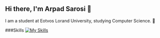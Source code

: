 ## Hi there, I'm Arpad Sarosi 👋

I am a student at Eotvos Lorand University, studying Computer Science. 🤖

###Skills
[![My Skills](https://skillicons.dev/icons?i=js,html,css,wasm)](https://skillicons.dev)
